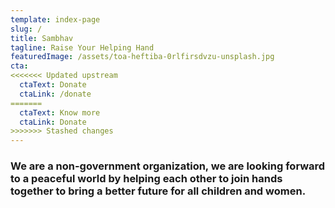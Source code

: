 ```yaml
---
template: index-page
slug: /
title: Sambhav
tagline: Raise Your Helping Hand
featuredImage: /assets/toa-heftiba-0rlfirsdvzu-unsplash.jpg
cta:
<<<<<<< Updated upstream
  ctaText: Donate
  ctaLink: /donate
=======
  ctaText: Know more
  ctaLink: Donate
>>>>>>> Stashed changes
---
```

<!--StartFragment-->

### We are a non-government organization, we are looking forward to a peaceful world by helping each other to join hands together to bring a better future for all children and women.

<!--EndFragment-->